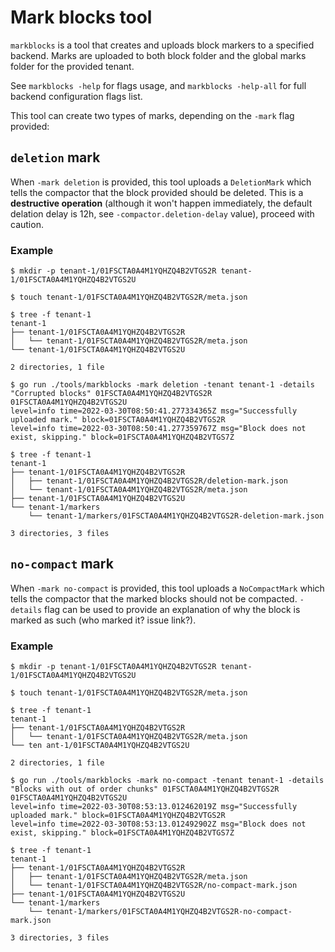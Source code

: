 # Mark blocks tool

`markblocks` is a tool that creates and uploads block markers to a specified backend.
Marks are uploaded to both block folder and the global marks folder for the provided tenant.

See `markblocks -help` for flags usage, and `markblocks -help-all` for full backend configuration flags list.

This tool can create two types of marks, depending on the `-mark` flag provided:

## `deletion` mark

When `-mark deletion` is provided, this tool uploads a `DeletionMark` which tells the compactor that the block provided should be deleted.
This is a **destructive operation** (although it won't happen immediately, the default delation delay is 12h, see `-compactor.deletion-delay` value), proceed with caution.

### Example

```
$ mkdir -p tenant-1/01FSCTA0A4M1YQHZQ4B2VTGS2R tenant-1/01FSCTA0A4M1YQHZQ4B2VTGS2U

$ touch tenant-1/01FSCTA0A4M1YQHZQ4B2VTGS2R/meta.json

$ tree -f tenant-1
tenant-1
├── tenant-1/01FSCTA0A4M1YQHZQ4B2VTGS2R
│   └── tenant-1/01FSCTA0A4M1YQHZQ4B2VTGS2R/meta.json
└── tenant-1/01FSCTA0A4M1YQHZQ4B2VTGS2U

2 directories, 1 file

$ go run ./tools/markblocks -mark deletion -tenant tenant-1 -details "Corrupted blocks" 01FSCTA0A4M1YQHZQ4B2VTGS2R 01FSCTA0A4M1YQHZQ4B2VTGS2U
level=info time=2022-03-30T08:50:41.277334365Z msg="Successfully uploaded mark." block=01FSCTA0A4M1YQHZQ4B2VTGS2R
level=info time=2022-03-30T08:50:41.277359767Z msg="Block does not exist, skipping." block=01FSCTA0A4M1YQHZQ4B2VTGS7Z

$ tree -f tenant-1
tenant-1
├── tenant-1/01FSCTA0A4M1YQHZQ4B2VTGS2R
│   ├── tenant-1/01FSCTA0A4M1YQHZQ4B2VTGS2R/deletion-mark.json
│   └── tenant-1/01FSCTA0A4M1YQHZQ4B2VTGS2R/meta.json
├── tenant-1/01FSCTA0A4M1YQHZQ4B2VTGS2U
└── tenant-1/markers
    └── tenant-1/markers/01FSCTA0A4M1YQHZQ4B2VTGS2R-deletion-mark.json

3 directories, 3 files
```

## `no-compact` mark

When `-mark no-compact` is provided, this tool uploads a `NoCompactMark` which tells the compactor that the marked blocks should not be compacted.
`-details` flag can be used to provide an explanation of why the block is marked as such (who marked it? issue link?).

### Example

```
$ mkdir -p tenant-1/01FSCTA0A4M1YQHZQ4B2VTGS2R tenant-1/01FSCTA0A4M1YQHZQ4B2VTGS2U

$ touch tenant-1/01FSCTA0A4M1YQHZQ4B2VTGS2R/meta.json

$ tree -f tenant-1
tenant-1
├── tenant-1/01FSCTA0A4M1YQHZQ4B2VTGS2R
│   └── tenant-1/01FSCTA0A4M1YQHZQ4B2VTGS2R/meta.json
└── ten ant-1/01FSCTA0A4M1YQHZQ4B2VTGS2U

2 directories, 1 file

$ go run ./tools/markblocks -mark no-compact -tenant tenant-1 -details "Blocks with out of order chunks" 01FSCTA0A4M1YQHZQ4B2VTGS2R 01FSCTA0A4M1YQHZQ4B2VTGS2U
level=info time=2022-03-30T08:53:13.012462019Z msg="Successfully uploaded mark." block=01FSCTA0A4M1YQHZQ4B2VTGS2R
level=info time=2022-03-30T08:53:13.012492902Z msg="Block does not exist, skipping." block=01FSCTA0A4M1YQHZQ4B2VTGS7Z

$ tree -f tenant-1
tenant-1
├── tenant-1/01FSCTA0A4M1YQHZQ4B2VTGS2R
│   ├── tenant-1/01FSCTA0A4M1YQHZQ4B2VTGS2R/meta.json
│   └── tenant-1/01FSCTA0A4M1YQHZQ4B2VTGS2R/no-compact-mark.json
├── tenant-1/01FSCTA0A4M1YQHZQ4B2VTGS2U
└── tenant-1/markers
    └── tenant-1/markers/01FSCTA0A4M1YQHZQ4B2VTGS2R-no-compact-mark.json

3 directories, 3 files
```

